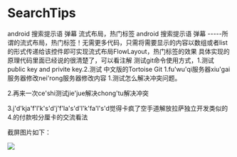 # SearchTips
android 搜索提示语 弹幕 流式布局，热门标签
android 搜索提示语 弹幕 -----所谓的流式布局，热门标签！无需更多代码，只需将需要显示的内容以数组或者list的形式传递给该控件即可实现流式布局FlowLayout，热门标签的效果
具体实现的原理代码里面已经说的很清楚了，可以看注解
测试git命令使用方式，1.测试public key and privite key.2.测试 中文版的Tortoise Git
1.fu'wu'qi服务器xiu'gai服务器修改nei'rong服务器修改内容 
1.测试怎么解决冲突问题。

2.再来一次ce'shi测试jie'jue解决chong'tu解决冲突  

3.j'd'kja'f'l'k's'd'j'f'la's'd'l'k'fa'l's'd觉得卡疯了空手道解放拉萨独立开发类似的
4.的付款啦分厘卡的交流看法

截屏图片如下：

![](https://github.com/xujinping/SearchTips/blob/master/app/src/main/raw/screenShot.png)
